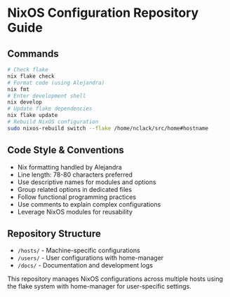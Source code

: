 # NixOS Configuration Repository Guide

## Commands
```bash
# Check flake
nix flake check
# Format code (using Alejandra)
nix fmt
# Enter development shell
nix develop
# Update flake dependencies
nix flake update
# Rebuild NixOS configuration
sudo nixos-rebuild switch --flake /home/nclack/src/home#hostname
```

## Code Style & Conventions
- Nix formatting handled by Alejandra
- Line length: 78-80 characters preferred
- Use descriptive names for modules and options
- Group related options in dedicated files
- Follow functional programming practices
- Use comments to explain complex configurations
- Leverage NixOS modules for reusability

## Repository Structure
- `/hosts/` - Machine-specific configurations
- `/users/` - User configurations with home-manager
- `/docs/` - Documentation and development logs

This repository manages NixOS configurations across multiple hosts using the flake system with home-manager for user-specific settings.